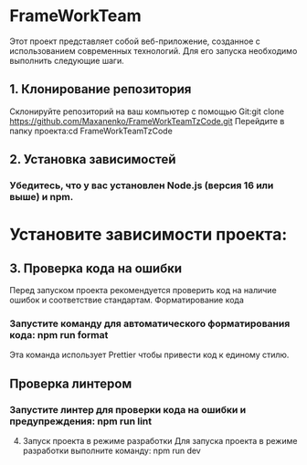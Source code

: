# FrameWorkTeam
Этот проект представляет собой веб-приложение, созданное с использованием современных технологий. Для его запуска необходимо выполнить следующие шаги.

## 1. Клонирование репозитория
Склонируйте репозиторий на ваш компьютер с помощью Git:git clone https://github.com/Maxanenko/FrameWorkTeamTzCode.git
Перейдите в папку проекта:cd FrameWorkTeamTzCode
## 2. Установка зависимостей
### Убедитесь, что у вас установлен Node.js (версия 16 или выше) и npm.

# Установите зависимости проекта:
## 3. Проверка кода на ошибки
Перед запуском проекта рекомендуется проверить код на наличие ошибок и соответствие стандартам.
Форматирование кода
### Запустите команду для автоматического форматирования кода: npm run format
Эта команда использует Prettier чтобы привести код к единому стилю.

## Проверка линтером
### Запустите линтер для проверки кода на ошибки и предупреждения: npm run lint

4. Запуск проекта в режиме разработки
Для запуска проекта в режиме разработки выполните команду: npm run dev
